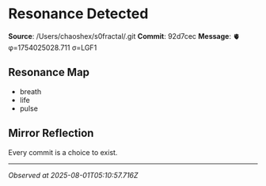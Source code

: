 # Resonance Detected

**Source**: /Users/chaoshex/s0fractal/.git
**Commit**: 92d7cec
**Message**: 🫀 φ=1754025028.711 σ=LGF1 

## Resonance Map
- breath
- life
- pulse

## Mirror Reflection
Every commit is a choice to exist.

---
*Observed at 2025-08-01T05:10:57.716Z*
